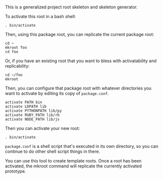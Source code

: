 
This is a generalized project root skeleton and skeleton generator.

To activate this root in a bash shell:

    . bin/activate

Then, using this package root, you can replicate the current package
root:

    cd ~
    mkroot foo
    cd foo

Or, if you have an existing root that you want to bless with
activatability and replicability:

    cd ~/foo
    mkroot

Then, you can configure that package root with whatever directories
you want to activate by editing its copy of `package.conf`.

    activate PATH bin
    activate LDPATH lib
    activate PYTHONPATH lib/py
    activate RUBY_PATH lib/rb
    activate NODE_PATH lib/js

Then you can activate your new root:

    . bin/activate

`package.conf` is a shell script that's executed in its own directory,
so you can continue to do other shell script things in there.

You can use this tool to create template roots.  Once a root has been
activated, the mkroot command will replicate the currently activated
prototype.


